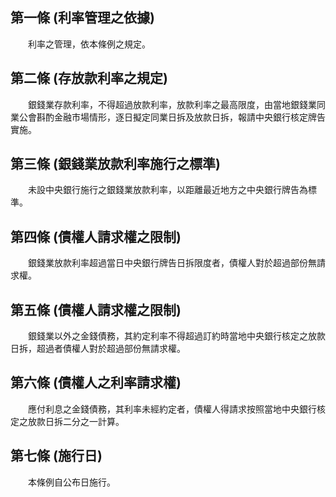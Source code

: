 第一條 (利率管理之依據)
-----------------------
　　利率之管理，依本條例之規定。  


第二條 (存放款利率之規定)
-------------------------
　　銀錢業存款利率，不得超過放款利率，放款利率之最高限度，由當地銀錢業同業公會斟酌金融市場情形，逐日擬定同業日拆及放款日拆，報請中央銀行核定牌告實施。  


第三條 (銀錢業放款利率施行之標準)
---------------------------------
　　未設中央銀行施行之銀錢業放款利率，以距離最近地方之中央銀行牌告為標準。  


第四條 (債權人請求權之限制)
---------------------------
　　銀錢業放款利率超過當日中央銀行牌告日拆限度者，債權人對於超過部份無請求權。  


第五條 (債權人請求權之限制)
---------------------------
　　銀錢業以外之金錢債務，其約定利率不得超過訂約時當地中央銀行核定之放款日拆，超過者債權人對於超過部份無請求權。  


第六條 (債權人之利率請求權)
---------------------------
　　應付利息之金錢債務，其利率未經約定者，債權人得請求按照當地中央銀行核定之放款日拆二分之一計算。  


第七條 (施行日)
---------------
　　本條例自公布日施行。
